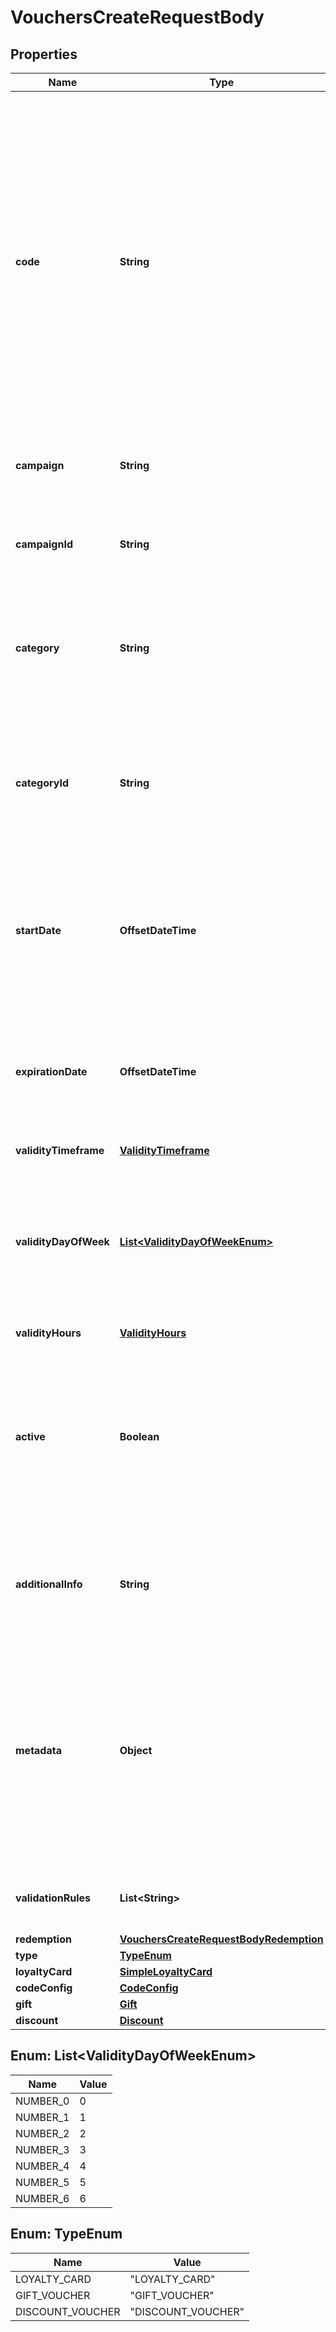 

# VouchersCreateRequestBody


## Properties

| Name | Type | Description |
|------------ | ------------- | ------------- |
|**code** | **String** | Code that identifies a voucher. The pattern can use all the letters of the English alphabet, Arabic numerals, and special characters. Pass this attribute in the request body to create a distinct code. Otherwise, either use the &#x60;code_config&#x60; object to set the rules that the Voucherify API will use to create a random code, or don&#39;t pass any code and Voucherify will generate a random code. |
|**campaign** | **String** | Identifies the voucher&#39;s parent campaign using a unique campaign name. |
|**campaignId** | **String** | Identifies the voucher&#39;s parent campaign using a unique campaign ID assigned by the Voucherify API. |
|**category** | **String** | The name of the category that this voucher belongs to. Useful when listing vouchers with the [List Vouchers](ref:list-vouchers) endpoint. |
|**categoryId** | **String** | Unique identifier assigned by Voucherify to the name of the category that this voucher belongs to. Useful when listing vouchers with the [List Vouchers](ref:list-vouchers) endpoint. |
|**startDate** | **OffsetDateTime** | Start date defines when the code starts to be active. Activation timestamp is presented in the ISO 8601 format. Voucher is *inactive before* this date. |
|**expirationDate** | **OffsetDateTime** | Expiration date defines when the code expires. Expiration timestamp is presented in the ISO 8601 format.  Voucher is *inactive after* this date. |
|**validityTimeframe** | [**ValidityTimeframe**](ValidityTimeframe.md) |  |
|**validityDayOfWeek** | [**List&lt;ValidityDayOfWeekEnum&gt;**](#List&lt;ValidityDayOfWeekEnum&gt;) | Integer array corresponding to the particular days of the week in which the voucher is valid.  - &#x60;0&#x60; Sunday - &#x60;1&#x60; Monday - &#x60;2&#x60; Tuesday - &#x60;3&#x60; Wednesday - &#x60;4&#x60; Thursday - &#x60;5&#x60; Friday - &#x60;6&#x60; Saturday |
|**validityHours** | [**ValidityHours**](ValidityHours.md) |  |
|**active** | **Boolean** | A flag to toggle the voucher on or off. You can disable a voucher even though it&#39;s within the active period defined by the &#x60;start_date&#x60; and &#x60;expiration_date&#x60;.    - &#x60;true&#x60; indicates an *active* voucher - &#x60;false&#x60; indicates an *inactive* voucher |
|**additionalInfo** | **String** | An optional field to keep any extra textual information about the code such as a code description and details. |
|**metadata** | **Object** | The metadata object stores all custom attributes assigned to the code. A set of key/value pairs that you can attach to a voucher object. It can be useful for storing additional information about the voucher in a structured format. |
|**validationRules** | **List&lt;String&gt;** | Array containing the ID of the validation rule associated with the voucher. |
|**redemption** | [**VouchersCreateRequestBodyRedemption**](VouchersCreateRequestBodyRedemption.md) |  |
|**type** | [**TypeEnum**](#TypeEnum) |  |
|**loyaltyCard** | [**SimpleLoyaltyCard**](SimpleLoyaltyCard.md) |  |
|**codeConfig** | [**CodeConfig**](CodeConfig.md) |  |
|**gift** | [**Gift**](Gift.md) |  |
|**discount** | [**Discount**](Discount.md) |  |



## Enum: List&lt;ValidityDayOfWeekEnum&gt;

| Name | Value |
|---- | -----|
| NUMBER_0 | 0 |
| NUMBER_1 | 1 |
| NUMBER_2 | 2 |
| NUMBER_3 | 3 |
| NUMBER_4 | 4 |
| NUMBER_5 | 5 |
| NUMBER_6 | 6 |



## Enum: TypeEnum

| Name | Value |
|---- | -----|
| LOYALTY_CARD | &quot;LOYALTY_CARD&quot; |
| GIFT_VOUCHER | &quot;GIFT_VOUCHER&quot; |
| DISCOUNT_VOUCHER | &quot;DISCOUNT_VOUCHER&quot; |



